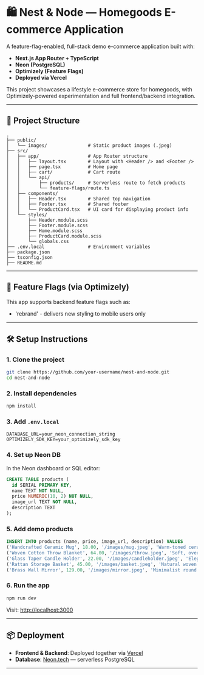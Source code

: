 # 🛍️ Nest & Node — Homegoods E-commerce Application

A feature-flag-enabled, full-stack demo e-commerce application built with:

- **Next.js App Router + TypeScript**
- **Neon (PostgreSQL)**
- **Optimizely (Feature Flags)**
- **Deployed via Vercel**

This project showcases a lifestyle e-commerce store for homegoods, with Optimizely-powered experimentation and full frontend/backend integration.

---

## 📁 Project Structure

```
.
├── public/
│   └── images/               # Static product images (.jpeg)
├── src/
│   ├── app/                  # App Router structure
│   │   ├── layout.tsx        # Layout with <Header /> and <Footer />
│   │   ├── page.tsx          # Home page
│   │   ├── cart/             # Cart route
│   │   └── api/
│   │       ├── products/     # Serverless route to fetch products
│   │       └── feature-flags/route.ts
│   ├── components/
│   │   ├── Header.tsx        # Shared top navigation
│   │   ├── Footer.tsx        # Shared footer
│   │   └── ProductCard.tsx   # UI card for displaying product info
│   └── styles/
│       ├── Header.module.scss
│       ├── Footer.module.scss
│       ├── Home.module.scss
│       ├── ProductCard.module.scss
│       └── globals.css
├── .env.local                # Environment variables
├── package.json
├── tsconfig.json
├── README.md
```

---

## 🧪 Feature Flags (via Optimizely)

This app supports backend feature flags such as:

- 'rebrand' - delivers new styling to mobile users only

---

## 🛠️ Setup Instructions

### 1. Clone the project

```bash
git clone https://github.com/your-username/nest-and-node.git
cd nest-and-node
```

### 2. Install dependencies

```bash
npm install
```

### 3. Add `.env.local`

```env
DATABASE_URL=your_neon_connection_string
OPTIMIZELY_SDK_KEY=your_optimizely_sdk_key
```

### 4. Set up Neon DB

In the Neon dashboard or SQL editor:

```sql
CREATE TABLE products (
  id SERIAL PRIMARY KEY,
  name TEXT NOT NULL,
  price NUMERIC(10, 2) NOT NULL,
  image_url TEXT NOT NULL,
  description TEXT
);
```

### 5. Add demo products

```sql
INSERT INTO products (name, price, image_url, description) VALUES
('Handcrafted Ceramic Mug', 18.00, '/images/mug.jpeg', 'Warm-toned ceramic mug perfect for cozy mornings.'),
('Woven Cotton Throw Blanket', 64.00, '/images/throw.jpeg', 'Soft, oversized throw with hand-tied fringe.'),
('Glass Taper Candle Holder', 22.00, '/images/candleholder.jpeg', 'Elegant candle holder with subtle vintage texture.'),
('Rattan Storage Basket', 45.00, '/images/basket.jpeg', 'Natural woven basket ideal for chic storage.'),
('Brass Wall Mirror', 129.00, '/images/mirror.jpeg', 'Minimalist round mirror framed in warm brass.');
```

### 6. Run the app

```bash
npm run dev
```

Visit: [http://localhost:3000](http://localhost:3000)

---

## 📦 Deployment

- **Frontend & Backend**: Deployed together via [Vercel](https://vercel.com/)
- **Database**: [Neon.tech](https://neon.tech/) — serverless PostgreSQL

---
